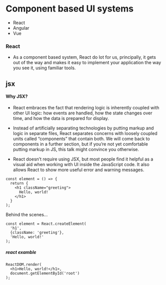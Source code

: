 # Component based UI systems 
* React
* Angular
* Vue

### React
- As a component based system, React do lot for us, principally, it gets out of the way and makes it easy to implement your application the way you see it, using familiar tools.

## jsx
#### Why JSX?
 - React embraces the fact that rendering logic is inherently coupled with other UI logic: how events are handled, how the state changes over time, and how the data is prepared for display.

 - Instead of artificially separating technologies by putting markup and logic in separate files, React separates concerns with loosely coupled units called “components” that contain both. We will come back to components in a further section, but if you’re not yet comfortable putting markup in JS, this talk might convince you otherwise.

 - React doesn’t require using JSX, but most people find it helpful as a visual aid when working with UI inside the JavaScript code. It also allows React to show more useful error and warning messages.
```
const element = () => {
  return {
    <h1 className="greeting">
      Hello, world!
    </h1>
  }
);
```
Behind the scenes…
```
const element = React.createElement(
  'h1',
  {className: 'greeting'},
  'Hello, world!'
);
```
##### react examble
```
ReactDOM.render(
  <h1>Hello, world!</h1>,
  document.getElementById('root')
);
```
